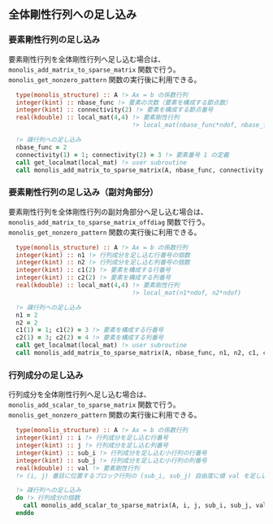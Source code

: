 

## 全体剛性行列への足し込み

### 要素剛性行列の足し込み

要素剛性行列を全体剛性行列へ足し込む場合は、`monolis_add_matrix_to_sparse_matrix` 関数で行う。
`monolis_get_nonzero_pattern` 関数の実行後に利用できる。

```fortran
  type(monolis_structure) :: A !> Ax = b の係数行列
  integer(kint) :: nbase_func !> 要素の次数（要素を構成する節点数）
  integer(kint) :: connectivity(2) !> 要素を構成する節点番号
  real(kdouble) :: local_mat(4,4) !> 要素剛性行列
                                  !> local_mat(nbase_func*ndof, nbase_func*ndof)

  !> 疎行列への足し込み
  nbase_func = 2
  connectivity(1) = 1; connectivity(2) = 3 !> 要素番号 1 の定義
  call get_localmat(local_mat) !> user subroutine
  call monolis_add_matrix_to_sparse_matrix(A, nbase_func, connectivity, local_mat)
```

### 要素剛性行列の足し込み（副対角部分）

要素剛性行列を全体剛性行列の副対角部分へ足し込む場合は、`monolis_add_matrix_to_sparse_matrix_offdiag` 関数で行う。
`monolis_get_nonzero_pattern` 関数の実行後に利用できる。

```fortran
  type(monolis_structure) :: A !> Ax = b の係数行列
  integer(kint) :: n1 !> 行列成分を足し込む行番号の個数
  integer(kint) :: n2 !> 行列成分を足し込む列番号の個数
  integer(kint) :: c1(2) !> 要素を構成する行番号
  integer(kint) :: c2(2) !> 要素を構成する列番号
  real(kdouble) :: local_mat(4,4) !> 要素剛性行列
                                  !> local_mat(n1*ndof, n2*ndof)

  !> 疎行列への足し込み
  n1 = 2
  n2 = 2
  c1(1) = 1; c1(2) = 3 !> 要素を構成する行番号
  c2(1) = 3; c2(2) = 4 !> 要素を構成する列番号
  call get_localmat(local_mat) !> user subroutine
  call monolis_add_matrix_to_sparse_matrix(A, nbase_func, n1, n2, c1, c2, local_mat)
```

### 行列成分の足し込み

行列成分を全体剛性行列へ足し込む場合は、`monolis_add_scalar_to_sparse_matrix` 関数で行う。
`monolis_get_nonzero_pattern` 関数の実行後に利用できる。

```fortran
  type(monolis_structure) :: A !> Ax = b の係数行列
  integer(kint) :: i !> 行列成分を足し込む行番号
  integer(kint) :: j !> 行列成分を足し込む列番号
  integer(kint) :: sub_i !> 行列成分を足し込む小行列の行番号
  integer(kint) :: sub_j !> 行列成分を足し込む小行列の列番号
  real(kdouble) :: val !> 要素剛性行列
  !> (i, j) 番目に位置するブロック行列の (sub_i, sub_j) 自由度に値 val を足し込む

  !> 疎行列への足し込み
  do !> 行列成分の個数
    call monolis_add_scalar_to_sparse_matrix(A, i, j, sub_i, sub_j, val)
  enddo
```


